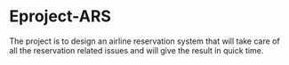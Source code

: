 # Eproject-ARS
The project is to design an airline reservation system that will take care of all the reservation related issues and will give the result in quick time.
